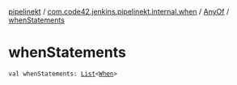 [pipelinekt](../../index.md) / [com.code42.jenkins.pipelinekt.internal.when](../index.md) / [AnyOf](index.md) / [whenStatements](./when-statements.md)

# whenStatements

`val whenStatements: `[`List`](https://kotlinlang.org/api/latest/jvm/stdlib/kotlin.collections/-list/index.html)`<`[`When`](../../com.code42.jenkins.pipelinekt.core/-when.md)`>`